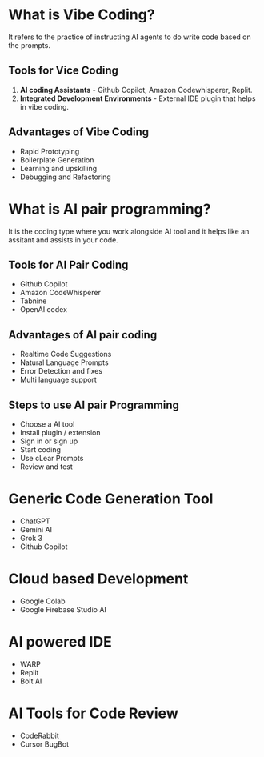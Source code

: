 # What is Vibe Coding?
It refers to the practice of instructing AI agents to do write code based on the prompts.

## Tools for Vice Coding
1. **AI coding Assistants** - Github Copilot, Amazon Codewhisperer, Replit.
2. **Integrated Development Environments** - External IDE plugin that helps in vibe coding.

## Advantages of Vibe Coding
- Rapid Prototyping
- Boilerplate Generation
- Learning and upskilling
- Debugging and Refactoring

# What is AI pair programming? 
It is the coding type where you work alongside AI tool and it helps like an assitant and assists in your code.

## Tools for AI Pair Coding
- Github Copilot
- Amazon CodeWhisperer
- Tabnine
- OpenAI codex

## Advantages of AI pair coding
- Realtime Code Suggestions
- Natural Language Prompts
- Error Detection and fixes
- Multi language support

## Steps to use AI pair Programming
- Choose a AI tool
- Install plugin / extension
- Sign in or sign up
- Start coding
- Use cLear Prompts
- Review and test

# Generic Code Generation Tool
- ChatGPT
- Gemini AI
- Grok 3
- Github Copilot

# Cloud based Development
- Google Colab
- Google Firebase Studio AI
# AI powered IDE
- WARP
- Replit
- Bolt AI
# AI Tools for Code Review
- CodeRabbit
- Cursor BugBot